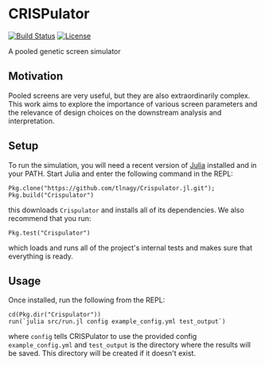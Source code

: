 # CRISPulator

[![Build Status](https://travis-ci.com/tlnagy/Crispulator.jl.svg?token=MCUYuFeh1dFnAvCDpb4q&branch=master)](https://travis-ci.com/tlnagy/Crispulator.jl)
[![License](http://img.shields.io/:license-apache-blue.svg?style=flat-square)](http://www.apache.org/licenses/LICENSE-2.0.html)

A pooled genetic screen simulator

## Motivation

Pooled screens are very useful, but they are also extraordinarily complex.
This work aims to explore the importance of various screen parameters and
the relevance of design choices on the downstream analysis and
interpretation.

## Setup

To run the simulation, you will need a recent version of
[Julia](http://julialang.org/downloads/) installed and in your PATH. Start
Julia and enter the following command in the REPL:

```
Pkg.clone("https://github.com/tlnagy/Crispulator.jl.git"); Pkg.build("Crispulator")
```

this downloads `Crispulator` and installs all of its dependencies. We also
recommend that you run:

```
Pkg.test("Crispulator")
```

which loads and runs all of the project's internal tests and makes sure
that everything is ready.

## Usage

Once installed, run the following from the REPL:

```
cd(Pkg.dir("Crispulator"))
run(`julia src/run.jl config example_config.yml test_output`)
```

where `config` tells CRISPulator to use the provided config `example_config.yml`
and `test_output` is the directory where the results will be saved. This
directory will be created if it doesn't exist.
